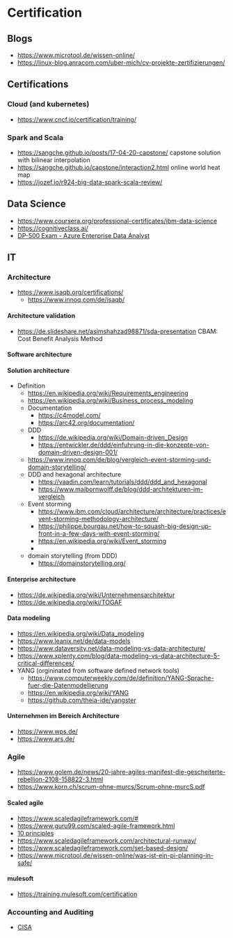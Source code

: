 # Certification

## Blogs

* https://www.microtool.de/wissen-online/
* https://linux-blog.anracom.com/uber-mich/cv-projekte-zertifizierungen/

## Certifications

### Cloud (and kubernetes)

* https://www.cncf.io/certification/training/

### Spark and Scala

* https://sangche.github.io/posts/17-04-20-capstone/ capstone solution with bilinear interpolation
* https://sangche.github.io/capstone/interaction2.html online world heat map
* https://jozef.io/r924-big-data-spark-scala-review/

## Data Science

* https://www.coursera.org/professional-certificates/ibm-data-science
* https://cognitiveclass.ai/
* [DP-500 Exam - Azure Enterprise Data Analyst](https://learn.data-mozart.com/courses/mastering-dp-500-exam-azure-enterprise-data-analyst)

## IT

### Architecture

* https://www.isaqb.org/certifications/
  + https://www.innoq.com/de/isaqb/

#### Architecture validation

* https://de.slideshare.net/asimshahzad98871/sda-presentation CBAM: Cost Benefit Analysis Method

#### Software architecture


#### Solution architecture

* Definition
  + https://en.wikipedia.org/wiki/Requirements_engineering
  + https://en.wikipedia.org/wiki/Business_process_modeling
  + Documentation
    - https://c4model.com/
    - https://arc42.org/documentation/
  + DDD
    - https://de.wikipedia.org/wiki/Domain-driven_Design
    - https://entwickler.de/ddd/einfuhrung-in-die-konzepte-von-domain-driven-design-001/
  + https://www.innoq.com/de/blog/vergleich-event-storming-und-domain-storytelling/
  + DDD and hexagonal architecture
    - https://vaadin.com/learn/tutorials/ddd/ddd_and_hexagonal
    - https://www.maibornwolff.de/blog/ddd-architekturen-im-vergleich
  + Event storming
    - https://www.ibm.com/cloud/architecture/architecture/practices/event-storming-methodology-architecture/
    - https://philippe.bourgau.net/how-to-squash-big-design-up-front-in-a-few-days-with-event-storming/
    - https://en.wikipedia.org/wiki/Event_storming
    - 
  + domain storytelling (from DDD)
    - https://domainstorytelling.org/

#### Enterprise architecture

* https://de.wikipedia.org/wiki/Unternehmensarchitektur
* https://de.wikipedia.org/wiki/TOGAF

#### Data modeling

* https://en.wikipedia.org/wiki/Data_modeling
* https://www.leanix.net/de/data-models
* https://www.dataversity.net/data-modeling-vs-data-architecture/
* https://www.xplenty.com/blog/data-modeling-vs-data-architecture-5-critical-differences/
* YANG (orgininated from software defined network tools)
  + https://www.computerweekly.com/de/definition/YANG-Sprache-fuer-die-Datenmodellierung
  + https://en.wikipedia.org/wiki/YANG
  + https://github.com/theia-ide/yangster

#### Unternehmen im Bereich Architecture

* https://www.wps.de/
* https://www.ars.de/

### Agile

* https://www.golem.de/news/20-jahre-agiles-manifest-die-gescheiterte-rebellion-2108-158822-3.html
* https://www.korn.ch/scrum-ohne-murcs/Scrum-ohne-murcS.pdf

#### Scaled agile

* https://www.scaledagileframework.com/#
* https://www.guru99.com/scaled-agile-framework.html
* [10 principles](https://www.scaledagileframework.com/?s=principle)
* https://www.scaledagileframework.com/architectural-runway/
* https://www.scaledagileframework.com/set-based-design/
* https://www.microtool.de/wissen-online/was-ist-ein-pi-planning-in-safe/

#### mulesoft

* https://training.mulesoft.com/certification

### Accounting and Auditing

* [CISA](https://www.isaca.org/credentialing/cisa)
